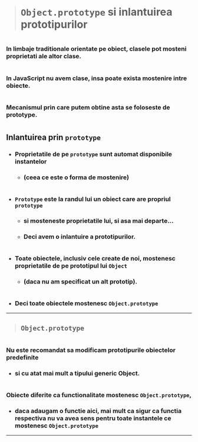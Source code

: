 
> # `Object.prototype` si inlantuirea prototipurilor

#
### In limbaje traditionale orientate pe obiect, clasele pot mosteni proprietati ale altor clase.

#
### In JavaScript nu avem clase, insa poate exista mostenire intre obiecte.

#
### Mecanismul prin care putem obtine asta se foloseste de prototype.

#
## Inlantuirea prin `prototype`

- ### Proprietatile de pe `prototype` sunt automat disponibile instantelor 
    - ### (ceea ce este o forma de mostenire)

#
- ### `Prototype` este la randul lui un obiect care are propriul `prototype` 
    - ### si mosteneste proprietatile lui, si asa mai departe... 
    - ### Deci avem o inlantuire a prototipurilor.

#
- ### Toate obiectele, inclusiv cele create de noi, mostenesc proprietatile de pe prototipul lui `Object` 
    - ### (daca nu am specificat un alt prototip). 

#
- ### Deci toate obiectele mostenesc `Object.prototype`

---

> ## `Object.prototype`

#
### Nu este recomandat sa modificam prototipurile obiectelor predefinite 
- ### si cu atat mai mult a tipului generic Object.

#
### Obiecte diferite ca functionalitate mostenesc `Object.prototype`, 
- ### daca adaugam o functie aici, mai mult ca sigur ca functia respectiva nu va avea sens pentru toate instantele ce mostenesc `Object.prototype`

---


